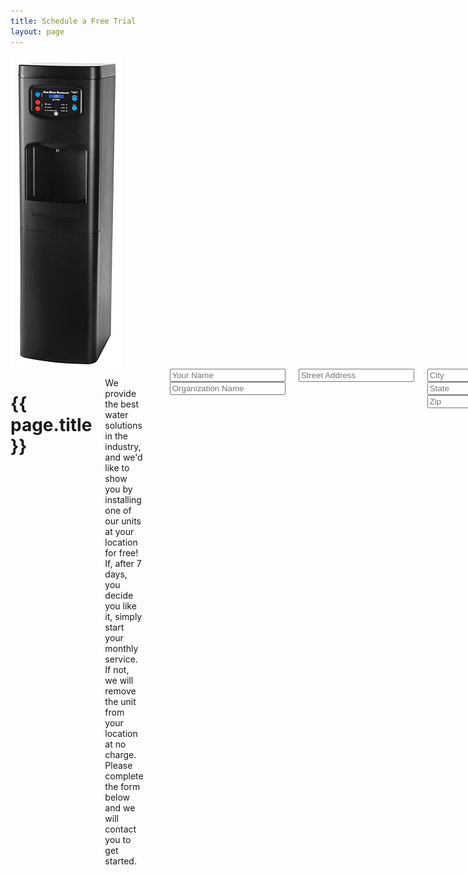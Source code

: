 ```yaml
---
title: Schedule a Free Trial
layout: page
---
```


<form accept-charset="UTF-8" action="https://formkeep.com/f/04ac490fef37" method="POST">
<input type="hidden" name="utf8" value="✓">

<div class="row spacer">

<div class="large-4 medium-4 columns text-center">
<img src="/images/water-cooler.jpg">
</div>

<div class="large-8 medium-8 columns">
<div class="row">
<div class="large-12 medium-12 columns">
<h1>{{ page.title }}</h1>
<p>We provide the best water solutions in the industry, and we'd like to show you by installing one of our units at your location for free!  If, after 7 days, you decide you like it, simply start your monthly service.  If not, we will remove the unit from your location at no charge. Please complete the form below and we will contact you to get started.<p>

</div>
</div>



<div class="row">

<div class="large-6 medium-6 columns">
  <input type="text" name="name" placeholder="Your Name">
</div>

<div class="large-6 medium-6 columns">
  <input type="text" name="organization_name" placeholder="Organization Name">
</div>

</div>

<div class="row">

<div class="large-12 medium-12 columns">  
  <input type="text" name="facility_address_street" placeholder="Street Address">
</div>
</div>

<div class="row">
<div class="large-4 medium-4 columns">
  <input type="text" name="facility_address_city" placeholder="City">
</div>
<div class="large-5 medium-5 columns">
  <input type="text" name="facility_address_state" placeholder="State">
</div>
<div class="large-3 medium-3 columns">
  <input type="text" name="facility_address_zip" placeholder="Zip">
</div>

</div>


<div class="row">

<div class="large-6 medium-6 columns">
  <input type="text" name="phone" placeholder="Phone Number">
</div>

<div class="large-6 medium-6 columns">
  <input type="email" name="email" placeholder="Your Email">
</div>

</div>

<div class="row">
<div class="large-12 columns text-center">  
  <button type="submit" class="button small">Request a Free Trial</button>
</div>
</div>
</form>
</div>
</div>
